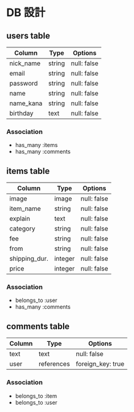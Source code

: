 # DB 設計

## users table

| Column            | Type      | Options         |
|-------------------|-----------|-----------------|
| nick_name         | string    | null: false     |
| email             | string    | null: false     |
| password          | string    | null: false     |
| name              | string    | null: false     |
| name_kana         | string    | null: false     |
| birthday          | text      | null: false     |

### Association

* has_many :items
* has_many :comments

## items table

| Column            | Type    | Options           |
|-------------------|---------|-------------------|
| image             | image   | null: false       |
| item_name         | string  | null: false       |
| explain           | text    | null: false       |
| category          | string  | null: false       |
| fee               | string  | null: false       |
| from              | string  | null: false       |
| shipping_dur.     | integer | null: false       |
| price             | integer | null: false       |



### Association

- belongs_to :user
- has_many :comments

## comments table

| Column      | Type       | Options           |
|-------------|------------|-------------------|
| text        | text       | null: false       |
| user        | references | foreign_key: true |

### Association

- belongs_to :item
- belongs_to :user 
